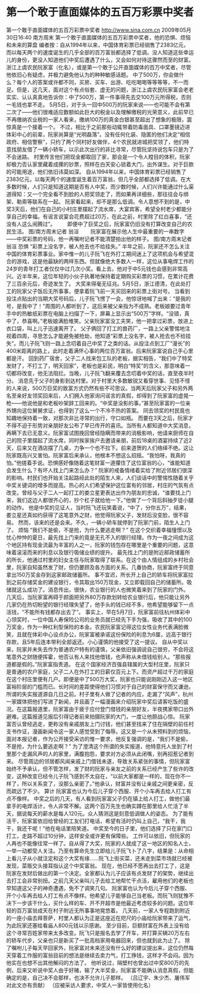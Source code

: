 # 第一个敢于直面媒体的五百万彩票中奖者

第一个敢于直面媒体的五百万彩票中奖者
http://www.sina.com.cn  2009年05月30日16:40  南方周末
第一个敢于直面媒体的五百万彩票中奖者，他的恐惧、烦恼和未来的算盘
编者按：自从1994年以来，中国体育彩票已经销售了2383亿元，而以每天两个的速度诞生的几乎全部的百万富翁都选择了低调。没人知道这些幸运儿的身份，更没人知道他们中奖后遭遇了什么，又会如何对待这骤然而至的财富。
浙江上虞农民阮家富（化名），或是第一个敢于公开直面媒体的百万中奖者，尽管他依旧心有疑虑，并极力避免他认为的种种敏感话题。
中了500万，你会做什么？每个人的答案或许都不同，买房、买车、出游、吃吃喝喝等等等等，不一而足。但是，这几天，面对这个有点俗套、虚无的问题，浙江上虞农民阮家富会老老实实、认认真真地告诉你：中了500万，第一件事得先去交100万元所得税，否则一毛钱也拿不走。
5月5日，对于头一回中500万的阮家来说——也可能不会有第二次了——他们很难适应数额如此巨大的税金以及理解缴税的光荣意义，此前早已不再缴纳农业税的一家人看来，缴纳100万的真金白银甚至超出了想象的极限，震惊真是一个接着一个。
不过，相比于之前那些动辄带着防毒面具、口罩墨镜迈进体彩中心的前辈，阮家尚算是“光明磊落”。没有任何化装、隐匿的他们决定“相信政府、相信警察”，只约了两个同村好友做伴，4个农民就进城把奖领了，他们特意找朋友借了一辆小轿车，以示此次出行的非比寻常，尽管阮坚持说包车只是为了不会迷路。
村里传言他们把现金都取回了家，那会是一个令人瞠目的体积，阮家却极力否认家里藏着成摞的钞票，照样在白天安心锁着大门，出外谋生。对于巨款的可能用途，他们依旧讳莫如深。
自从1994年以来，中国体育彩票已经销售了2383亿元，以每天两个的速度诞生着百万富翁，但几乎全部都选择了低调。在大多数时候，人们只是知道这期是否有人中奖，而少数时候，人们兴许能通过什么渠道得知：又一个完全看不到脸的人把奖领走了，而如果再详细些，那往往会与绑架、勒索等联系在一起。
阮家看起来，却不是那么低调。令人意想不到的是，中奖3天后，他们在自己的小村庄里摆起了流水席，大宴宾客，希望全村老少都能分享自己的幸福。有谣言说宴会花费超过20万，在此之前，村里除了红白喜事，“还没有人这么闹腾过”。
  　　即便中了巨奖之后，阮家富仍旧没有打算改变自己的农民生活。 图/南方周末记者 翁洹
  　　阮家富在展示他人生中最重要的一串数字——中奖彩票的号码，他一再嘱咐记者不能清楚拍出他的样子。 图/南方周末记者 翁洹
恐惧
“彩票上没名字，被人抢去也不给挂失。”
半年之前，阮家还不怎么关注中国的体育彩票事业。家中惟一的儿子阮飞在外打工期间迷上了这项机会与希望混合的游戏，这是他最缺的两样东西。但就像绝大多数人一样，这位从事电焊工作的24岁的青年打工者仅仅中过几次小奖。看上去，他对于中5元钱也会感到非常高兴。近半年来，这位年轻的小伙子执著地保持着定期购买彩票的习惯，在累计花费了三百余元后，奇迹发生了。
大奖来得毫无征兆。5月5日，浙江德清，在此处打工的阮家父子饭后无所事事，便拿着阮飞前一天买回来的彩票上街对号。
当看到投注点贴出的当期大奖号码后，儿子阮飞愣了一会，他惊讶地喊了出来：“是我的号，是我中了！”周围的人都听到了，这后来被父亲指为不成熟。老板娘要过青年手中的热敏纸彩票在电脑上扫描了一下，屏幕上显示出“500万”字样。“没错，真中了，恭喜啊。”老板娘满脸堆笑。父亲阮家富没工夫笑，他一把拿过彩票，放进上衣口袋，叫上儿子迅速离开了。
父子俩回了打工的兽药厂，一路上父亲警惕地注视着四周，寻思怎么才能避免被抢劫，他知道“彩票上没名字，被人抢去也不给挂失”。而儿子阮飞则一路上念叨着自己中奖了之类的话。从投注点到工厂“漫长”的400米距离的路上，此时走着满怀心事的两位百万富翁。后来阮家富说自己手心里都是汗。
回到药厂宿舍，父子二人找来包工队的老板，据实相告，“我们中了特奖发财了，不打工了，明天回家”，老板也是彩民，明白“特奖”的含义，那意味着一切都将改变，他无法阻拦。当晚，儿子阮飞翻来覆去念叨着中奖的话，直至夜半时分。
消息先于父子的身影到达村里。对于村里大多数敏锐又看穿世事、见怪不怪的人来说，500万巨奖的致富方式仍然有些不可思议。当两天后阮家父子和另外两名至亲好友领奖回来后，人们拥入他家询问谣言的真假，却得到了阮家富的虚晃一枪——他说他是和老板吵架辞工回来的。“中奖是没影的事。”甚至阮家富的一位亲外甥向这位舅舅求证，也得到了这么一个不冷不热的答案。
同去领奖的村民竟也知趣地保持着一致，对那次非比寻常的出行，守口如瓶。
而要在3天之后，阮家才不得不迫于形势对亲朋好友公布了早已传开的喜讯。当所有人都知道中大奖消息，再瞒下去已无意义。阮家富试图挽回曾经隐瞒而带来的消极影响，他请来厨师在自己的院子里摆起了流水席，同时挨家挨户去邀请亲朋，前后18桌的酒宴持续了近2天，后来又在酒店摆了几桌，力争一个也不拉下。前来道贺的人们络绎不绝。这让阮家既高兴又害怕。阮家富后来承认，他根本不想这么招摇。“我怕呀，我真的怕。”他搓着手说。恐惧感好像随着这笔财富一道攥住了这位富翁的心，“谁能知道会发生什么？有坏人找上门来怎么办？”
阮家的戒备情绪着实给了附近邻居们很深的影响。村民们也开始关注起路经此处的陌生人来，人们谈话中的警惕性随着关乎中奖关键词的增多而提高。热心的人们希望保护这位富有的邻居，村庄的气氛有点改变。曾经与父子二人一起打工的娄立星更表达出作为朋友的忠诚，“谁要找上门来，我们这边人都很齐心的，抄个杠子就给他一下。”他做了一个背后斜抽歹徒小腿的动作。
他是中奖的见证人，当时阮飞还玩笑着说，“中了，分你五万”，结果，娄立星还真如约获得了这笔意外之财，他觉得阮家父子，发财后没变脸，很不容易。
然而，该来的还是会来。不久，一辆小轿车就停到了阮家门前，陌生人上门了。
烦恼
“我们不是偷，不是抢，为什么要逃走啊？”
在这个交织着幸福憧憬以及忧心忡忡的夏日，最先找上门来的竟是无孔不入的银行经理。作为一夜之间成为这个地区持有现金流最为丰富的人之一，阮家的钱包存在哪里是个重要的问题，这意味着滚滚而来的利息以及银行吸储业绩的提升。
最先找上门的是附近邮政储蓄所的所长，他通过村里的妇女主任与阮家取得了联系。在这个由人情组成的乡村社会里，阮家自知虽然发了财，但仍要顾及各方面的关系。几番协商，阮家富终于同意拿出150万奖金存到这家邮政储蓄所。
事不宜迟，所长开上自己的轿车将阮家富拉到之前存储奖金的建设银行，令其取出150万现金，又立即载回自己的储蓄所。吸储就这么成功了。消息传出，很快，农业银行的人也微笑着来到了阮家的门外。
几天后，当阮家富再碍于颜面把另外80万存款划转给农业银行后，他只能让另外几家仍在热切盼望的银行经理失望了，他手头的钱已经不多，他希望能够留下一点活钱，“不能所有钱都存出去了”。
事实上，早在5月7日，阮家富前往杭州体彩中心领奖时，一位中国人寿保险公司的业务员就已经先下手为强，吸收了其中的100万奖金，作为一种红利型保险的本金。农民阮家富记得这位女性业务代表满脸微笑，且就在体彩中心设点办公，阮家富被承诺这份保险的利息为6厘，远高于银行存款，且5年后连本带利全部返还。小心谨慎的他接受了这一提议。
自从中奖以来，阮家并未失去作为普通农户特有的谨慎，父亲依旧强调说自己很穷，不会将这笔意外之财随便挥霍，他否认有人来找他借钱，也声称从未借钱给别人。“那些报道都是假的。”阮家富指责道。
在这个国家经济百强县辖属的大型村庄里，阮家只是普通的农户家庭，父子二人在外打工的日薪仅百元上下。而资产超过千万的家庭在这个村庄里便有几户。即便是中了500万大奖，阮家也只能说刚刚迈入这一地区富裕阶层的门槛而已。长时间的差距使得他们习惯对于自己的财富保守而又谦逊。
所谓的失实报道源自几日之前。村子里有人做了记者的内应，走漏了“风声”，杭州一家媒体把他们写进了新闻，并且画了一幅漫画来介绍阮家中奖后请客吃饭的盛况。在这篇报道里，阮家富由于疲于应付登门借钱的亲朋好友，半夜携家带口出外避难。这篇报道见报后引得记者前来拍摄阮家的大门，一度让他胆战心惊。
阮家富否认曾经逃走，更称没有亲戚朋友上门讨钱，他们甚至找来了住在隔壁的前任村支书作证，漫画新闻令这一家人感觉受到了侮辱。这又是一个从未预料到的烦恼，面对本报记者，作为公开接受采访的惟一要求，他反复强调的是，“我们不是偷，不是抢，为什么要逃走啊？”
为了澄清这个所谓的失实报道，他特意托人坐到了村里那个走漏风声的人的家里，满腹抱怨，要求对方必须从此闭嘴，别再招惹记者到来。
尽管周边的邻居都风闻亲戚上门借钱未遂，导致关系紧张的事情，但阮家富始终不予承认，但不管怎样，发了财的阮家与亲友之前的关系已经产生了些许的改变，这种改变已经令儿子阮飞感到不太自在，“以前大家都是一样的，现在你不一样了，所以关系变了，没那么亲密了。”他承认，财富并没有让亲戚之间更亲密，反而疏远了不少。
算计
阮家富也认为今后儿子穿个西服、开个小车再去给人打工有点不像样。
中奖之后的几天，有人看到阮家富父子仍在镇上给人打工，做他们最拿手的电焊活计，令人非常不解。这两个百万先生也确实蹲在那里给人忙活了半天，据说每天的薪水是每人120元。众人猜测这是刻意低调做人的姿态。
为了能有活干，阮家富依旧给曾经的工友们打电话，希望有活时仍叫上自己，“我干，我干，我还干呢！”他在电话里陪笑道。
中奖至今的日子里，他们选择了只在家门口打工，走路不超过10分钟，这样安全或许更有保障些。
工作可以依旧，但阮家的人再也不能像往常一样了。自从得了大奖，阮家的人就成了这一地区的知名人士，一举一动都受人关注。乃至有算命先生立即给儿子阮飞卜了八字，结果是：从命相上看儿子从小就注定和这个大奖有缘……阮飞上街买菜，还未走到菜市场就已经被发现，菜贩交头接耳指认这个中奖富翁。
现在，他已经不愿再出去打工了，这是阮家在发财后做出的第一个决定。全家都认为儿子应该有点发财了的架势，继续出去打工会非常别扭。之前几天父亲叫儿子去给工地帮忙干点活，雇用他们的老板也早知道这父子的神奇遭遇，免不了调笑几句。
阮家富也认为今后儿子穿个西服、开个小车再去给人打工有点不像样。他希望儿子能够自己当老板。而阮飞则犹豫不决下一步该干什么，买什么样的车、开不开超市是他最近考虑较多的问题。这位年轻的百万富翁成天在村子附近无所事事地晃悠着。
几天前，一家人专程跑到附近的一座小庙去拜菩萨，村里人都认为正是这座近在咫尺的小庙给阮家带来了运气，为此阮家还塞给看庙人800元钱以示感谢。
至少目前，巨额财富在外表上没有给这个寻常百姓家带来太多改变。阮飞只是报名去学了开车，并打算买辆20万左右的轿车代步，父亲也只是新买了一批高档家用电器回来，但也就到此为止了。
除了嘱咐儿子每天早回家外，阮家富对未来还没有什么好的建议提出来，这位仍然每天穿着工作服的富翁目前的想法是继续去卖力气，打工挣钱，这样才不会闷。因为他实在也想不出其他解闷的方法了。
他听说过，隔壁村也曾出过中奖800万的先例，后来又听说中奖人由于好赌，输了大半奖金，阮家富不能确认消息真假，但能确定的是，自己决不会那样，也决不允许儿子那样。
（吕辽宇、朱少杰、屠伟军对此文亦有贡献）
（应被采访人要求，中奖人一家皆使用化名）

